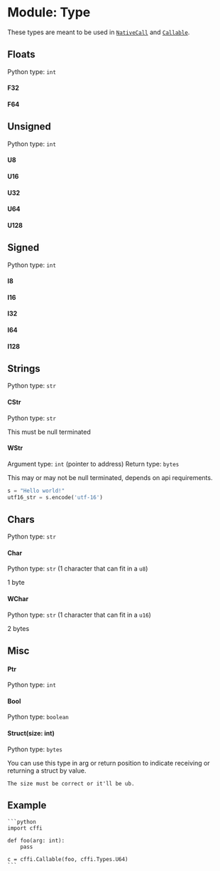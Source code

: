 # Module: Type

These types are meant to be used in [`NativeCall`](./objects-nativecall.md) and [`Callable`](./objects-callable.md).

## Floats
Python type: `int`

#### F32
#### F64

## Unsigned
Python type: `int`

#### U8
#### U16
#### U32
#### U64
#### U128

## Signed
Python type: `int`

#### I8
#### I16
#### I32
#### I64
#### I128

## Strings
Python type: `str`

#### CStr
Python type: `str`

This must be null terminated

#### WStr
Argument type: `int` (pointer to address)
Return type: `bytes`

This may or may not be null terminated, depends on api requirements.

 ```py
 s = "Hello world!"
 utf16_str = s.encode('utf-16')
 ```

## Chars
Python type: `str`

#### Char
Python type: `str` (1 character that can fit in a `u8`)

1 byte

#### WChar
Python type: `str` (1 character that can fit in a `u16`)

2 bytes

## Misc

#### Ptr
Python type: `int`

#### Bool
Python type: `boolean`

#### Struct(size: int)
Python type: `bytes`

You can use this type in arg or return position to indicate receiving or returning a struct by value.

```admonish danger title=""
The size must be correct or it'll be ub.
```

## Example

~~~admonish example title=""
```python
import cffi

def foo(arg: int):
    pass

c = cffi.Callable(foo, cffi.Types.U64)
```
~~~
